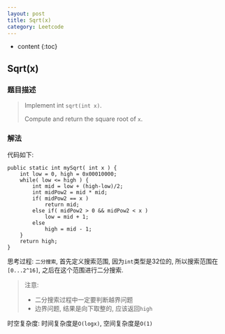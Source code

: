 ```yaml
---
layout: post
title: Sqrt(x)
category: Leetcode
---
```


* content
{:toc}

## Sqrt(x)

### 题目描述

> Implement int `sqrt(int x)`.
>
> Compute and return the square root of `x`.

### 解法

代码如下:

    public static int mySqrt( int x ) {
        int low = 0, high = 0x00010000;
        while( low <= high ) {
            int mid = low + (high-low)/2;
            int midPow2 = mid * mid;
            if( midPow2 == x )
                return mid;
            else if( midPow2 > 0 && midPow2 < x )
                low = mid + 1;
            else
                high = mid - 1;
        }
        return high;
    }

思考过程: `二分搜索`, 首先定义搜索范围, 因为`int`类型是32位的, 所以搜索范围在`[0...2^16]`, 之后在这个范围进行二分搜索.

> 注意: 
> 
> * 二分搜索过程中一定要判断越界问题
> * 边界问题, 结果是向下取整的, 应该返回`high`

时空复杂度: 时间复杂度是`O(logx)`, 空间复杂度是`O(1)`
